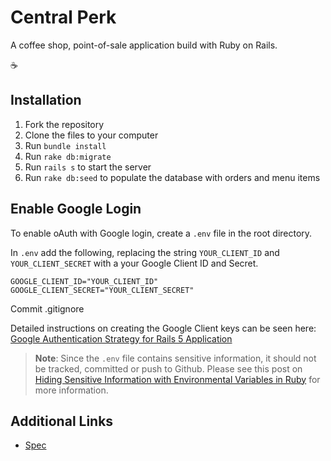 # Central Perk

A coffee shop, point-of-sale application build with Ruby on Rails.

☕️

## Installation

1. Fork the repository
1. Clone the files to your computer
1. Run `bundle install`
1. Run `rake db:migrate`
1. Run `rails s` to start the server
1. Run `rake db:seed` to populate the database with orders and menu items

## Enable Google Login

To enable oAuth with Google login, create a `.env` file in the root directory.

In `.env` add the following, replacing the string `YOUR_CLIENT_ID` and `YOUR_CLIENT_SECRET` with a your Google Client ID and Secret.

```
GOOGLE_CLIENT_ID="YOUR_CLIENT_ID"
GOOGLE_CLIENT_SECRET="YOUR_CLIENT_SECRET"
```

Commit .gitignore

Detailed instructions on creating the Google Client keys can be seen here: [Google Authentication Strategy for Rails 5 Application](https://medium.com/@rachel.hawa/google-authentication-strategy-for-rails-5-application-cd37947d2b1b)

> **Note**: Since the `.env` file contains sensitive information, it should not be tracked, committed or push to Github. Please see this post on [Hiding Sensitive Information with Environmental Variables in Ruby](https://shannoncrabill.com/blog/hiding-sensitive-information-with-environmental-variables-in-ruby/) for more information.

## Additional Links

- [Spec](spec.md)

